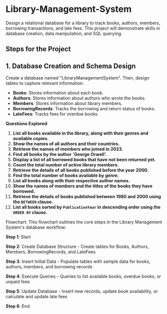 # Library-Management-System
Design a relational database for a library to track books, authors, members, borrowing transactions, and late fees. This project will demonstrate skills in database creation, data manipulation, and SQL querying.

## Steps for the Project
## 1. **Database Creation and Schema Design**

Create a database named "LibraryManagementSystem". Then, design tables to capture relevant information:

- **Books**: Stores information about each book.
- **Authors**: Stores information about authors who wrote the books.
- **Members**: Stores information about library members.
- **BorrowingRecords**: Tracks the borrowing and return status of books.
- **LateFees**: Tracks fees for overdue books.


**Questions Explored**
1. **List all books available in the library, along with their genres and available copies.**
2. **Show the names of all authors and their countries.**
3. **Retrieve the names of members who joined in 2023.**
4. **Find all books by the author 'George Orwell'.**
5. **Display a list of all borrowed books that have not been returned yet.**
6. **Count the total number of active library members.**
7. **Retrieve the details of all books published before the year 2000.**
8. **Find the total number of books available by genre.**
9. **List all books along with their respective author names.**
10. **Show the names of members and the titles of the books they have borrowed.**
11. **Retrieve the details of books published between 1980 and 2000 using the `BETWEEN` clause.**
12. **List all books sorted by `PublicationYear` in descending order using the `ORDER BY` clause.**


Flowchart:
   This flowchart outlines the core steps in the Library Management System's database workflow:
   
**Step 1**: Start

**Step 2**: Create Database Structure
      - Create tables for Books, Authors, Members, BorrowingRecords, and LateFees
      
**Step 3**: Insert Initial Data
      - Populate tables with sample data for books, authors, members, and borrowing records
      
**Step 4**: Execute Queries
      - Queries to list available books, overdue books, or unpaid fees
      
**Step 5**: Update Database
      - Insert new records, update book availability, or calculate and update late fees
      
**Step 6**: End

